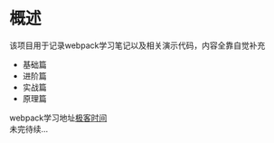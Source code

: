 # 概述
该项目用于记录webpack学习笔记以及相关演示代码，内容全靠自觉补充  
* 基础篇
* 进阶篇
* 实战篇
* 原理篇  

webpack学习地址[极客时间](https://time.geekbang.org/)  
未完待续...